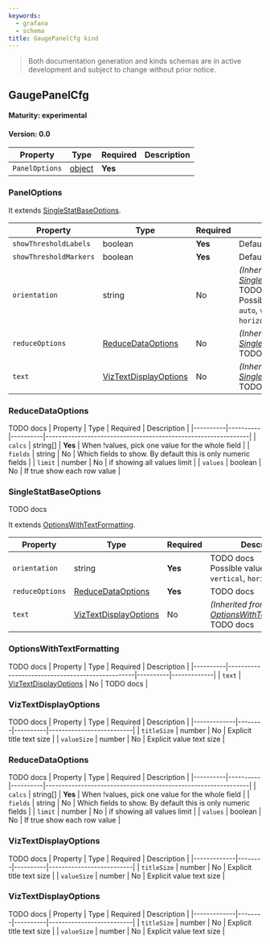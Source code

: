 ```yaml
---
keywords:
  - grafana
  - schema
title: GaugePanelCfg kind
---
```

> Both documentation generation and kinds schemas are in active development and subject to change without prior notice.

## GaugePanelCfg

#### Maturity: experimental
#### Version: 0.0



| Property       | Type                    | Required | Description |
|----------------|-------------------------|----------|-------------|
| `PanelOptions` | [object](#paneloptions) | **Yes**  |             |

### PanelOptions


It extends [SingleStatBaseOptions](#singlestatbaseoptions).

| Property               | Type                                            | Required | Description                                                                                                                                 |
|------------------------|-------------------------------------------------|----------|---------------------------------------------------------------------------------------------------------------------------------------------|
| `showThresholdLabels`  | boolean                                         | **Yes**  | Default: `false`.                                                                                                                           |
| `showThresholdMarkers` | boolean                                         | **Yes**  | Default: `true`.                                                                                                                            |
| `orientation`          | string                                          | No       | *(Inherited from [SingleStatBaseOptions](#singlestatbaseoptions))*<br/>TODO docs<br/>Possible values are: `auto`, `vertical`, `horizontal`. |
| `reduceOptions`        | [ReduceDataOptions](#reducedataoptions)         | No       | *(Inherited from [SingleStatBaseOptions](#singlestatbaseoptions))*<br/>TODO docs                                                            |
| `text`                 | [VizTextDisplayOptions](#viztextdisplayoptions) | No       | *(Inherited from [SingleStatBaseOptions](#singlestatbaseoptions))*<br/>TODO docs                                                            |

### ReduceDataOptions

TODO docs
| Property | Type     | Required | Description                                                   |
|----------|----------|----------|---------------------------------------------------------------|
| `calcs`  | string[] | **Yes**  | When !values, pick one value for the whole field              |
| `fields` | string   | No       | Which fields to show.  By default this is only numeric fields |
| `limit`  | number   | No       | if showing all values limit                                   |
| `values` | boolean  | No       | If true show each row value                                   |

### SingleStatBaseOptions

TODO docs

It extends [OptionsWithTextFormatting](#optionswithtextformatting).

| Property        | Type                                            | Required | Description                                                                              |
|-----------------|-------------------------------------------------|----------|------------------------------------------------------------------------------------------|
| `orientation`   | string                                          | **Yes**  | TODO docs<br/>Possible values are: `auto`, `vertical`, `horizontal`.                     |
| `reduceOptions` | [ReduceDataOptions](#reducedataoptions)         | **Yes**  | TODO docs                                                                                |
| `text`          | [VizTextDisplayOptions](#viztextdisplayoptions) | No       | *(Inherited from [OptionsWithTextFormatting](#optionswithtextformatting))*<br/>TODO docs |

### OptionsWithTextFormatting

TODO docs
| Property | Type                                            | Required | Description |
|----------|-------------------------------------------------|----------|-------------|
| `text`   | [VizTextDisplayOptions](#viztextdisplayoptions) | No       | TODO docs   |

### VizTextDisplayOptions

TODO docs
| Property    | Type   | Required | Description              |
|-------------|--------|----------|--------------------------|
| `titleSize` | number | No       | Explicit title text size |
| `valueSize` | number | No       | Explicit value text size |

### ReduceDataOptions

TODO docs
| Property | Type     | Required | Description                                                   |
|----------|----------|----------|---------------------------------------------------------------|
| `calcs`  | string[] | **Yes**  | When !values, pick one value for the whole field              |
| `fields` | string   | No       | Which fields to show.  By default this is only numeric fields |
| `limit`  | number   | No       | if showing all values limit                                   |
| `values` | boolean  | No       | If true show each row value                                   |

### VizTextDisplayOptions

TODO docs
| Property    | Type   | Required | Description              |
|-------------|--------|----------|--------------------------|
| `titleSize` | number | No       | Explicit title text size |
| `valueSize` | number | No       | Explicit value text size |

### VizTextDisplayOptions

TODO docs
| Property    | Type   | Required | Description              |
|-------------|--------|----------|--------------------------|
| `titleSize` | number | No       | Explicit title text size |
| `valueSize` | number | No       | Explicit value text size |


